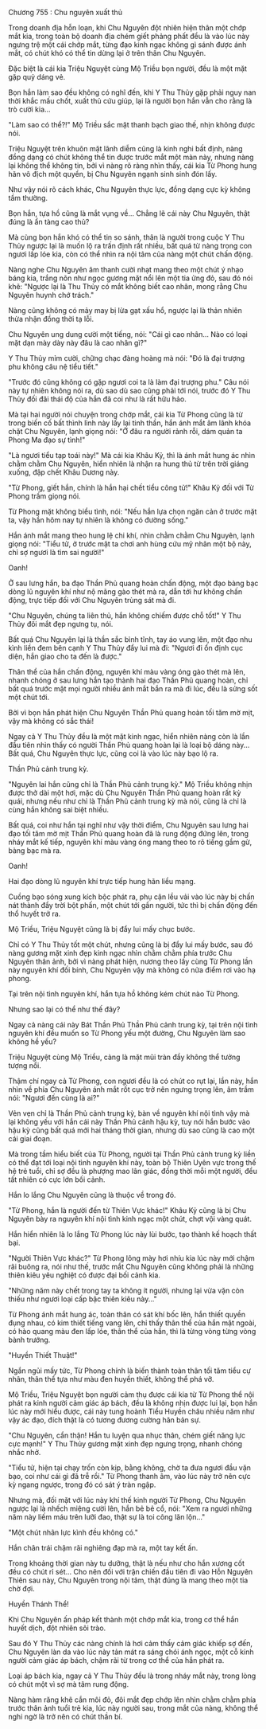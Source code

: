 




Chương 755 : Chu nguyên xuất thủ


Trong doanh địa hỗn loạn, khi Chu Nguyên đột nhiên hiện thân một chớp mắt kia, trong toàn bộ doanh địa chém giết phảng phất đều là vào lúc này ngưng trệ một cái chớp mắt, từng đạo kinh ngạc không gì sánh được ánh mắt, có chút khó có thể tin dừng lại ở trên thân Chu Nguyên.

Đặc biệt là cái kia Triệu Nguyệt cùng Mộ Triều bọn người, đều là một mặt gặp quỷ dáng vẻ.

Bọn hắn làm sao đều không có nghĩ đến, khi Y Thu Thủy gặp phải nguy nan thời khắc mấu chốt, xuất thủ cứu giúp, lại là người bọn hắn vẫn cho rằng là trò cười kia...

"Làm sao có thể?!" Mộ Triều sắc mặt thanh bạch giao thế, nhịn không được nói.

Triệu Nguyệt trên khuôn mặt lãnh diễm cũng là kinh nghi bất định, nàng đồng dạng có chút không thể tin được trước mắt một màn này, nhưng nàng lại không thể không tin, bởi vì nàng rõ ràng nhìn thấy, cái kia Từ Phong hung hãn vô địch một quyền, bị Chu Nguyên ngạnh sinh sinh đón lấy.

Như vậy nói rõ cách khác, Chu Nguyên thực lực, đồng dạng cực kỳ không tầm thường.

Bọn hắn, tựa hồ cũng là mắt vụng về... Chẳng lẽ cái này Chu Nguyên, thật đúng là ẩn tàng cao thủ?

Mà cùng bọn hắn khó có thể tin so sánh, thân là người trong cuộc Y Thu Thủy ngược lại là muốn lộ ra trấn định rất nhiều, bất quá từ nàng trong con ngươi lấp lóe kia, còn có thể nhìn ra nội tâm của nàng một chút chấn động.

Nàng nghe Chu Nguyên âm thanh cười nhạt mang theo một chút ý nhạo báng kia, trắng nõn như ngọc gương mặt nổi lên một tia ửng đỏ, sau đó nói khẽ: "Ngược lại là Thu Thủy có mắt không biết cao nhân, mong rằng Chu Nguyên huynh chớ trách."

Nàng cũng không có mảy may bị lừa gạt xấu hổ, ngược lại là thản nhiên thừa nhận đồng thời tạ lỗi.

Chu Nguyên ung dung cười một tiếng, nói: "Cái gì cao nhân... Nào có loại mặt dạn mày dày này đâu là cao nhân gì?"

Y Thu Thủy mỉm cười, chững chạc đàng hoàng mà nói: "Đó là đại trượng phu không câu nệ tiểu tiết."

"Trước đó cũng không có gặp ngươi coi ta là làm đại trượng phu." Câu nói này tự nhiên không nói ra, dù sao dù sao cũng phải tới nói, trước đó Y Thu Thủy đối đãi thái độ của hắn đã coi như là rất hữu hảo.

Mà tại hai người nói chuyện trong chớp mắt, cái kia Từ Phong cũng là từ trong biến cố bất thình lình này lấy lại tinh thần, hắn ánh mắt âm lãnh khóa chặt Chu Nguyên, lạnh giọng nói: "Ở đâu ra người rảnh rỗi, dám quản ta Phong Ma đạo sự tình!"

"Là ngươi tiểu tạp toái này!" Mà cái kia Khâu Kỷ, thì là ánh mắt hung ác nhìn chằm chằm Chu Nguyên, hiển nhiên là nhận ra hung thủ từ trên trời giáng xuống, đập chết Khâu Dương này.

"Từ Phong, giết hắn, chính là hắn hại chết tiểu công tử!" Khâu Kỷ đối với Từ Phong trầm giọng nói.

Từ Phong mặt không biểu tình, nói: "Nếu hắn lựa chọn ngăn cản ở trước mặt ta, vậy hắn hôm nay tự nhiên là không có đường sống."

Hắn ánh mắt mang theo hung lệ chi khí, nhìn chằm chằm Chu Nguyên, lạnh giọng nói: "Tiểu tử, ở trước mặt ta chơi anh hùng cứu mỹ nhân một bộ này, chỉ sợ ngươi là tìm sai người!"

Oanh!

Ở sau lưng hắn, ba đạo Thần Phủ quang hoàn chấn động, một đạo bàng bạc dòng lũ nguyên khí như nộ mãng gào thét mà ra, dẫn tới hư không chấn động, trực tiếp đối với Chu Nguyên trùng sát mà đi.

"Chu Nguyên, chúng ta liên thủ, hắn không chiếm được chỗ tốt!" Y Thu Thủy đôi mắt đẹp ngưng tụ, nói.

Bất quá Chu Nguyên lại là thần sắc bình tĩnh, tay áo vung lên, một đạo nhu kình liền đem bên cạnh Y Thu Thủy đẩy lui mà đi: "Ngươi đi ổn định cục diện, hắn giao cho ta đến là được."

Thân thể của hắn chấn động, nguyên khí màu vàng óng gào thét mà lên, nhanh chóng ở sau lưng hắn tạo thành hai đạo Thần Phủ quang hoàn, chỉ bất quá trước mặt mọi người nhiều ánh mắt bắn ra mà đi lúc, đều là sửng sốt một chút tới.

Bởi vì bọn hắn phát hiện Chu Nguyên Thần Phủ quang hoàn tối tăm mờ mịt, vậy mà không có sắc thái!

Ngay cả Y Thu Thủy đều là một mặt kinh ngạc, hiển nhiên nàng còn là lần đầu tiên nhìn thấy có người Thần Phủ quang hoàn lại là loại bộ dáng này... Bất quá, Chu Nguyên thực lực, cũng coi là vào lúc này bạo lộ ra.

Thần Phủ cảnh trung kỳ.

"Nguyên lai hắn cũng chỉ là Thần Phủ cảnh trung kỳ." Mộ Triều không nhịn được thở dài một hơi, mặc dù Chu Nguyên Thần Phủ quang hoàn rất kỳ quái, nhưng nếu như chỉ là Thần Phủ cảnh trung kỳ mà nói, cũng là chỉ là cùng hắn không sai biệt nhiều.

Bất quá, coi như hắn tại nghĩ như vậy thời điểm, Chu Nguyên sau lưng hai đạo tối tăm mờ mịt Thần Phủ quang hoàn đã là rung động đứng lên, trong nháy mắt kế tiếp, nguyên khí màu vàng óng mang theo to rõ tiếng gầm gừ, bàng bạc mà ra.

Oanh!

Hai đạo dòng lũ nguyên khí trực tiếp hung hãn liều mạng.

Cuồng bạo sóng xung kích bộc phát ra, phụ cận lều vải vào lúc này bị chấn nát thành đầy trời bột phấn, một chút tới gần người, tức thì bị chấn động đến thổ huyết trở ra.

Mộ Triều, Triệu Nguyệt cũng là bị đẩy lui mấy chục bước.

Chỉ có Y Thu Thủy tốt một chút, nhưng cũng là bị đẩy lui mấy bước, sau đó nàng gương mặt xinh đẹp kinh ngạc nhìn chằm chằm phía trước Chu Nguyên thân ảnh, bởi vì nàng phát hiện, nương theo lấy cùng Từ Phong lần này nguyên khí đối bính, Chu Nguyên vậy mà không có nửa điểm rơi vào hạ phong.

Tại trên nội tình nguyên khí, hắn tựa hồ không kém chút nào Từ Phong.

Nhưng sao lại có thể như thế đây?

Ngay cả nàng cái này Bát Thần Phủ Thần Phủ cảnh trung kỳ, tại trên nội tình nguyên khí đều muốn so Từ Phong yếu một đường, Chu Nguyên làm sao không hề yếu?

Triệu Nguyệt cùng Mộ Triều, càng là mặt mũi tràn đầy không thể tưởng tượng nổi.

Thậm chí ngay cả Từ Phong, con ngươi đều là có chút co rụt lại, lần này, hắn nhìn về phía Chu Nguyên ánh mắt rốt cục trở nên ngưng trọng lên, âm trầm nói: "Ngươi đến cùng là ai?"

Vẻn vẹn chỉ là Thần Phủ cảnh trung kỳ, bàn về nguyên khí nội tình vậy mà lại không yếu với hắn cái này Thần Phủ cảnh hậu kỳ, tuy nói hắn bước vào hậu kỳ cũng bất quá mới hai tháng thời gian, nhưng dù sao cũng là cao một cái giai đoạn.

Mà trong tầm hiểu biết của Từ Phong, người tại Thần Phủ cảnh trung kỳ liền có thể đạt tới loại nội tình nguyên khí này, toàn bộ Thiên Uyên vực trong thế hệ trẻ tuổi, chỉ sợ đều là phượng mao lân giác, đồng thời mỗi một người, đều tất nhiên có cực lớn bối cảnh.

Hắn lo lắng Chu Nguyên cũng là thuộc về trong đó.

"Từ Phong, hắn là người đến từ Thiên Vực khác!" Khâu Kỷ cũng là bị Chu Nguyên bày ra nguyên khí nội tình kinh ngạc một chút, chợt vội vàng quát.

Hắn hiển nhiên là lo lắng Từ Phong lúc này lùi bước, tạo thành kế hoạch thất bại.

"Người Thiên Vực khác?" Từ Phong lông mày hơi nhíu kia lúc này mới chậm rãi buông ra, nói như thế, trước mắt Chu Nguyên cũng không phải là những thiên kiêu yêu nghiệt có được đại bối cảnh kia.

"Những năm này chết trong tay ta không ít người, nhưng lại vừa vặn còn thiếu như ngươi loại cấp bậc thiên kiêu này..."

Từ Phong ánh mắt hung ác, toàn thân có sát khí bốc lên, hắn thiết quyền đụng nhau, có kim thiết tiếng vang lên, chỉ thấy thân thể của hắn mặt ngoài, có hào quang màu đen lấp lóe, thân thể của hắn, thì là từng vòng từng vòng bành trướng.

"Huyền Thiết Thuật!"

Ngắn ngủi mấy tức, Từ Phong chính là biến thành toàn thân tối tăm tiểu cự nhân, thân thể tựa như màu đen huyền thiết, không thể phá vỡ.

Mộ Triều, Triệu Nguyệt bọn người cảm thụ được cái kia từ Từ Phong thể nội phát ra kinh người cảm giác áp bách, đều là không nhịn được lui lại, bọn hắn lúc này mới hiểu được, cái này tung hoành Tiểu Huyền châu nhiều năm như vậy ác đạo, đích thật là có tương đương cường hãn bản sự.

"Chu Nguyên, cẩn thận! Hắn tu luyện qua nhục thân, chém giết năng lực cực mạnh!" Y Thu Thủy gương mặt xinh đẹp ngưng trọng, nhanh chóng nhắc nhở.

"Tiểu tử, hiện tại chạy trốn còn kịp, bằng không, chờ ta đưa ngươi đầu vặn bạo, coi như cái gì đã trễ rồi." Từ Phong thanh âm, vào lúc này trở nên cực kỳ ngang ngược, trong đó có sát ý tràn ngập.

Nhưng mà, đối mặt với lúc này khí thế kinh người Từ Phong, Chu Nguyên ngược lại là nhếch miệng cười lên, hắn bẻ bẻ cổ, nói: "Xem ra ngươi những năm này liếm máu trên lưỡi đao, thật sự là toi công lăn lộn..."

"Một chút nhãn lực kình đều không có."

Hắn chân trái chậm rãi nghiêng đạp mà ra, một tay kết ấn.

Trong khoảng thời gian này tu dưỡng, thật là nếu như cho hắn xương cốt đều có chút rỉ sét... Cho nên đối với trận chiến đầu tiên đi vào Hỗn Nguyên Thiên sau này, Chu Nguyên trong nội tâm, thật đúng là mang theo một tia chờ đợi.

Huyền Thánh Thể!

Khi Chu Nguyên ấn pháp kết thành một chớp mắt kia, trong cơ thể hắn huyết dịch, đột nhiên sôi trào.

Sau đó Y Thu Thủy các nàng chính là hơi cảm thấy cảm giác khiếp sợ đến, Chu Nguyên làn da vào lúc này tản mát ra sáng chói ánh ngọc, một cỗ kinh người cảm giác áp bách, chậm rãi từ trong cơ thể của hắn phát ra.

Loại áp bách kia, ngay cả Y Thu Thủy đều là trong nháy mắt này, trong lòng có chút một vì sợ mà tâm rung động.

Nàng hàm răng khẽ cắn môi đỏ, đôi mắt đẹp chớp lên nhìn chằm chằm phía trước thân ảnh tuổi trẻ kia, lúc này người sau, trong mắt của nàng, không thể nghi ngờ là trở nên có chút thần bí.




